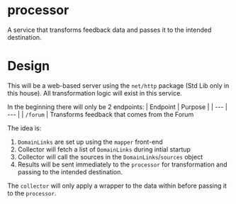# processor
A service that transforms feedback data and passes it to the intended destination.

# Design
This will be a web-based server using the `net/http` package (Std Lib only in this house). All transformation logic will exist in this service.

In the beginning there will only be 2 endpoints:
| Endpoint | Purpose |
| --- | --- |
| `/forum` | Transforms feedback that comes from the Forum

The idea is:
1. `DomainLinks` are set up using the `mapper` front-end
2. Collector will fetch a list of `DomainLinks` during intial startup
3. Collector will call the sources in the `DomainLinks`/`sources` object
4. Results will be sent immediately to the `processor` for transformation and passing to the intended destination.

The `collector` will only apply a wrapper to the data within before passing it to the `processor`.
